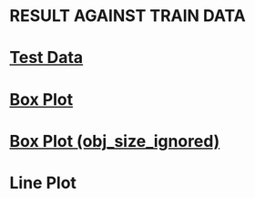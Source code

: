 # RESULT AGAINST TRAIN DATA
# [Test Data](./TEST.md)
# [Box Plot](./overall/README.md)
# [Box Plot (obj_size_ignored)](./overall/README_obj_size_ignored.md)
# Line Plot
